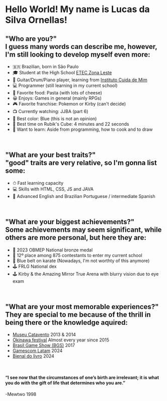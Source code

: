 <link rel="stylesheet" type="text/css" href="READNOT.css">
<h1>Hello World! My name is Lucas da Silva Ornellas!</h1>
<h2>"Who are you?"
  <br>I guess many words can describe me, however, I'm still looking to develop myself even more:</h2>

- 🇧🇷 Brazilian, born in São Paulo
- 🎓 Student at the High School <a href="https://eteczonaleste.cps.sp.gov.br/">ETEC Zona Leste</a>
- 🎸 Guitar/Drum/Piano player, learning from <a href="https://cuidademim.com.br/">Instituto Cuida de Mim</a>
- 💻 Programmer (still learning in my current school)
- 🍝 Favorite food: Pasta (with lots of cheese)
- 😀 Enjoys: Games in general (mainly RPGs)
- 🎮 Favorite franchise: Pokemon or Kirby (can't decide)
- 📺 Currently watching: JJBA (part 6)
- 💙 Best color: Blue (this is not an opinion)
- 🧩 Best time on Rubik's Cube: 4 minutes and 22 seconds
- 🎨 Want to learn: Aside from programming, how to cook and to draw

<br>
<h2>"What are your best traits?"
  <br>"good" traits are very relative, so I'm gonna list some:</h2>

- ⏱ Fast learning capacity
- 💻 Skills with HTML, CSS, JS and JAVA
- 📖 Advanced English and Brazilian Portuguese / intermediate Spanish
  
<br>
<h2>"What are your biggest achievements?"
  <br>Some achievements may seem significant, while others are more personal, but here they are:</h2>

- 🥉 2023 OBMEP National bronze medal
- 📄 12º place among 875 contestants to enter my current school
- 🥋 Blue belt on karate (Nowadays, I'm not worthty of this anymore)
- 🕹 FRLG National dex
- 🕹 Kirby & the Amazing Mirror True Arena with blurry vision due to eye exam
    
<br>
<h2>"What are your most memorable experiences?"
  <br>They are special to me because of the thrill in being there or the knowledge aquired:</h2>

- <a href="https://museucatavento.org.br/">Museu Catavento</a> 2013 & 2014
- <a href="https://okinawafestival.com.br/">Okinawa festival</a> Almost every year since 2015
- <a href="https://www.brasilgameshow.com.br/">Brasil Game Show (BGS)</a> 2017
- <a href="https://latam.gamescom.global/en/">Gamescom Latam</a> 2024
- <a href="https://www.bienaldolivrosp.com.br/">Bienal do livro</a> 2024

<br>
<h4>“I see now that the circumstances of one’s birth are irrelevant; it is what you do with the gift of life that determines who you are.”</h4>
-Mewtwo 1998
<!---
LOrnellas131/LOrnellas131 is a ✨ special ✨ repository because its `README.md` (this file) appears on your GitHub profile.
You can click the Preview link to take a look at your changes.
--->
